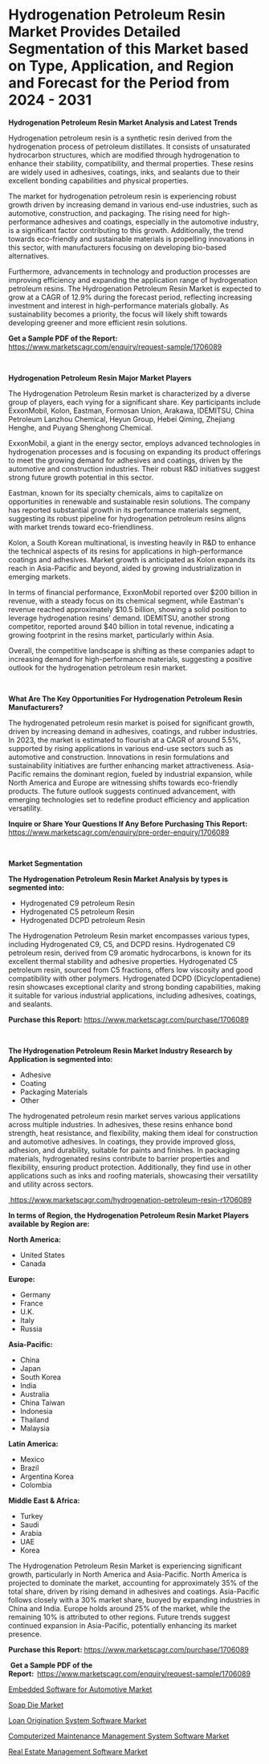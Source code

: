 <p><h1>Hydrogenation Petroleum Resin Market Provides Detailed Segmentation of this Market based on Type, Application, and Region and Forecast for the Period from 2024 - 2031</h1></p><p><strong>Hydrogenation Petroleum Resin Market Analysis and Latest Trends</strong></p>
<p><p>Hydrogenation petroleum resin is a synthetic resin derived from the hydrogenation process of petroleum distillates. It consists of unsaturated hydrocarbon structures, which are modified through hydrogenation to enhance their stability, compatibility, and thermal properties. These resins are widely used in adhesives, coatings, inks, and sealants due to their excellent bonding capabilities and physical properties.</p><p>The market for hydrogenation petroleum resin is experiencing robust growth driven by increasing demand in various end-use industries, such as automotive, construction, and packaging. The rising need for high-performance adhesives and coatings, especially in the automotive industry, is a significant factor contributing to this growth. Additionally, the trend towards eco-friendly and sustainable materials is propelling innovations in this sector, with manufacturers focusing on developing bio-based alternatives.</p><p>Furthermore, advancements in technology and production processes are improving efficiency and expanding the application range of hydrogenation petroleum resins. The Hydrogenation Petroleum Resin Market is expected to grow at a CAGR of 12.9% during the forecast period, reflecting increasing investment and interest in high-performance materials globally. As sustainability becomes a priority, the focus will likely shift towards developing greener and more efficient resin solutions.</p></p>
<p><strong>Get a Sample PDF of the Report:&nbsp;</strong> <a href="https://www.marketscagr.com/enquiry/request-sample/1706089?utm_campaign=1529&utm_medium=2&utm_source=Github&utm_content=ia&utm_term=21102024&utm_id=hydrogenation-petroleum-resin">https://www.marketscagr.com/enquiry/request-sample/1706089</a></p>
<p>&nbsp;</p>
<p><strong>Hydrogenation Petroleum Resin Major Market Players</strong></p>
<p><p>The Hydrogenation Petroleum Resin market is characterized by a diverse group of players, each vying for a significant share. Key participants include ExxonMobil, Kolon, Eastman, Formosan Union, Arakawa, IDEMITSU, China Petroleum Lanzhou Chemical, Heyun Group, Hebei Qiming, Zhejiang Henghe, and Puyang Shenghong Chemical. </p><p>ExxonMobil, a giant in the energy sector, employs advanced technologies in hydrogenation processes and is focusing on expanding its product offerings to meet the growing demand for adhesives and coatings, driven by the automotive and construction industries. Their robust R&D initiatives suggest strong future growth potential in this sector.</p><p>Eastman, known for its specialty chemicals, aims to capitalize on opportunities in renewable and sustainable resin solutions. The company has reported substantial growth in its performance materials segment, suggesting its robust pipeline for hydrogenation petroleum resins aligns with market trends toward eco-friendliness.</p><p>Kolon, a South Korean multinational, is investing heavily in R&D to enhance the technical aspects of its resins for applications in high-performance coatings and adhesives. Market growth is anticipated as Kolon expands its reach in Asia-Pacific and beyond, aided by growing industrialization in emerging markets.</p><p>In terms of financial performance, ExxonMobil reported over $200 billion in revenue, with a steady focus on its chemical segment, while Eastman's revenue reached approximately $10.5 billion, showing a solid position to leverage hydrogenation resins' demand. IDEMITSU, another strong competitor, reported around $40 billion in total revenue, indicating a growing footprint in the resins market, particularly within Asia.</p><p>Overall, the competitive landscape is shifting as these companies adapt to increasing demand for high-performance materials, suggesting a positive outlook for the hydrogenation petroleum resin market.</p></p>
<p>&nbsp;</p>
<p><strong>What Are The Key Opportunities For Hydrogenation Petroleum Resin Manufacturers?</strong></p>
<p><p>The hydrogenated petroleum resin market is poised for significant growth, driven by increasing demand in adhesives, coatings, and rubber industries. In 2023, the market is estimated to flourish at a CAGR of around 5.5%, supported by rising applications in various end-use sectors such as automotive and construction. Innovations in resin formulations and sustainability initiatives are further enhancing market attractiveness. Asia-Pacific remains the dominant region, fueled by industrial expansion, while North America and Europe are witnessing shifts towards eco-friendly products. The future outlook suggests continued advancement, with emerging technologies set to redefine product efficiency and application versatility.</p></p>
<p><strong>Inquire or Share Your Questions If Any Before Purchasing This Report:</strong> <a href="https://www.marketscagr.com/enquiry/pre-order-enquiry/1706089?utm_campaign=1529&utm_medium=2&utm_source=Github&utm_content=ia&utm_term=21102024&utm_id=hydrogenation-petroleum-resin">https://www.marketscagr.com/enquiry/pre-order-enquiry/1706089</a></p>
<p>&nbsp;</p>
<p><strong>Market Segmentation</strong></p>
<p><strong>The Hydrogenation Petroleum Resin Market Analysis by types is segmented into:</strong></p>
<p><ul><li>Hydrogenated C9 petroleum Resin</li><li>Hydrogenated C5 petroleum Resin</li><li>Hydrogenated DCPD petroleum Resin</li></ul></p>
<p><p>The Hydrogenation Petroleum Resin market encompasses various types, including Hydrogenated C9, C5, and DCPD resins. Hydrogenated C9 petroleum resin, derived from C9 aromatic hydrocarbons, is known for its excellent thermal stability and adhesive properties. Hydrogenated C5 petroleum resin, sourced from C5 fractions, offers low viscosity and good compatibility with other polymers. Hydrogenated DCPD (Dicyclopentadiene) resin showcases exceptional clarity and strong bonding capabilities, making it suitable for various industrial applications, including adhesives, coatings, and sealants.</p></p>
<p><strong>Purchase this Report:&nbsp;</strong><a href="https://www.marketscagr.com/purchase/1706089?utm_campaign=1529&utm_medium=2&utm_source=Github&utm_content=ia&utm_term=21102024&utm_id=hydrogenation-petroleum-resin">https://www.marketscagr.com/purchase/1706089</a></p>
<p>&nbsp;</p>
<p><strong>The Hydrogenation Petroleum Resin Market Industry Research by Application is segmented into:</strong></p>
<p><ul><li>Adhesive</li><li>Coating</li><li>Packaging Materials</li><li>Other</li></ul></p>
<p><p>The hydrogenated petroleum resin market serves various applications across multiple industries. In adhesives, these resins enhance bond strength, heat resistance, and flexibility, making them ideal for construction and automotive adhesives. In coatings, they provide improved gloss, adhesion, and durability, suitable for paints and finishes. In packaging materials, hydrogenated resins contribute to barrier properties and flexibility, ensuring product protection. Additionally, they find use in other applications such as inks and roofing materials, showcasing their versatility and utility across sectors.</p></p>
<p><a href="https://www.marketscagr.com/hydrogenation-petroleum-resin-r1706089?utm_campaign=1529&utm_medium=2&utm_source=Github&utm_content=ia&utm_term=21102024&utm_id=hydrogenation-petroleum-resin">&nbsp;https://www.marketscagr.com/hydrogenation-petroleum-resin-r1706089</a></p>
<p><strong>In terms of Region, the Hydrogenation Petroleum Resin Market Players available by Region are:</strong></p>
<p>
    <p> <strong> North America: </strong>
        <ul>
            <li>United States</li>
            <li>Canada</li>
        </ul>
        </p> 
    <p> <strong> Europe: </strong>
        <ul>
            <li>Germany</li>
            <li>France</li>
            <li>U.K.</li>
            <li>Italy</li>
            <li>Russia</li>
        </ul>
        </p> 
    <p> <strong> Asia-Pacific: </strong>
        <ul>
            <li>China</li>
            <li>Japan</li>
            <li>South Korea</li>
            <li>India</li>
            <li>Australia</li>
            <li>China Taiwan</li>
            <li>Indonesia</li>
            <li>Thailand</li>
            <li>Malaysia</li>
        </ul>
        </p> 
    <p> <strong> Latin America: </strong>
        <ul>
            <li>Mexico</li>
            <li>Brazil</li>
            <li>Argentina Korea</li>
            <li>Colombia</li>
        </ul>
        </p> 
    <p> <strong> Middle East & Africa: </strong>
        <ul>
            <li>Turkey</li>
            <li>Saudi</li>
            <li>Arabia</li>
            <li>UAE</li>
            <li>Korea</li>
        </ul>
    </p>
    </p>
<p><p>The Hydrogenation Petroleum Resin Market is experiencing significant growth, particularly in North America and Asia-Pacific. North America is projected to dominate the market, accounting for approximately 35% of the total share, driven by rising demand in adhesives and coatings. Asia-Pacific follows closely with a 30% market share, buoyed by expanding industries in China and India. Europe holds around 25% of the market, while the remaining 10% is attributed to other regions. Future trends suggest continued expansion in Asia-Pacific, potentially enhancing its market presence.</p></p>
<p><strong>Purchase this Report: </strong><a href="https://www.marketscagr.com/purchase/1706089?utm_campaign=1529&utm_medium=2&utm_source=Github&utm_content=ia&utm_term=21102024&utm_id=hydrogenation-petroleum-resin">https://www.marketscagr.com/purchase/1706089</a></p>
<p>&nbsp;<strong>Get a Sample PDF of the Report:&nbsp;&nbsp;</strong><a href="https://www.marketscagr.com/enquiry/request-sample/1706089?utm_campaign=1529&utm_medium=2&utm_source=Github&utm_content=ia&utm_term=21102024&utm_id=hydrogenation-petroleum-resin">https://www.marketscagr.com/enquiry/request-sample/1706089</a></p>
<p><strong></strong></p>
<p><p><a href="https://www.linkedin.com/pulse/embedded-software-automotive-market-evolution-global-trends-wda2f?utm_campaign=1529&utm_medium=2&utm_source=Github&utm_content=ia&utm_term=21102024&utm_id=hydrogenation-petroleum-resin">Embedded Software for Automotive Market</a></p><p><a href="https://issuu.com/reportprime-2/docs/soap-die-market-size-2030.pptx_017e1998e7aec7?utm_campaign=1529&utm_medium=2&utm_source=Github&utm_content=ia&utm_term=21102024&utm_id=hydrogenation-petroleum-resin">Soap Die Market</a></p><p><a href="https://www.linkedin.com/pulse/sustainability-trends-loan-origination-system-software-ozsaf?utm_campaign=1529&utm_medium=2&utm_source=Github&utm_content=ia&utm_term=21102024&utm_id=hydrogenation-petroleum-resin">Loan Origination System Software Market</a></p><p><a href="https://www.linkedin.com/pulse/pioneering-growth-analyzing-global-computerized-maintenance-pcnpf?utm_campaign=1529&utm_medium=2&utm_source=Github&utm_content=ia&utm_term=21102024&utm_id=hydrogenation-petroleum-resin">Computerized Maintenance Management System Software Market</a></p><p><a href="https://www.linkedin.com/pulse/evaluating-real-estate-management-software-market-trends-ccrsf?utm_campaign=1529&utm_medium=2&utm_source=Github&utm_content=ia&utm_term=21102024&utm_id=hydrogenation-petroleum-resin">Real Estate Management Software Market</a></p></p>